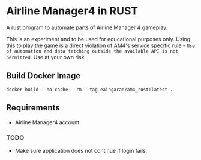 # Airline Manager4 in RUST

A rust program to automate parts of Airline Manager 4 gameplay.

This is an experiment and to be used for educational purposes only. Using this to play the game is a direct violation of AM4's service specific rule - `Use of automation and data fetching outside the available API is not permitted`. Use at your own risk.

## Build Docker Image

```shell
docker build --no-cache --rm --tag eaingaran/am4_rust:latest .
```

## Requirements

- Airline Manager4 account

### TODO

- Make sure application does not continue if login fails.
